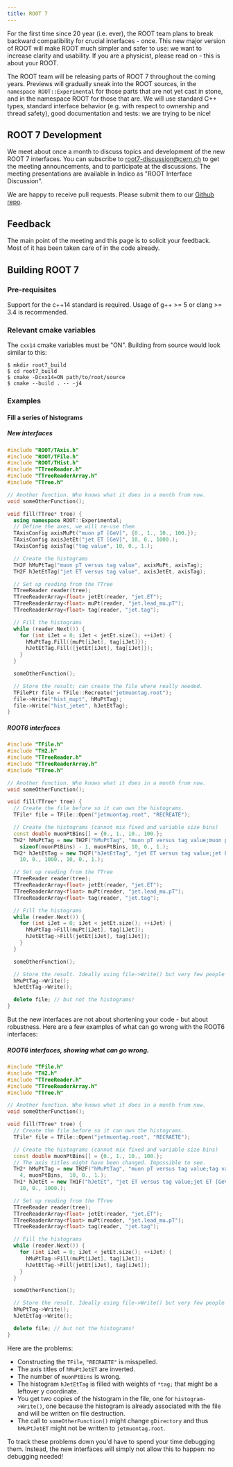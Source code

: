 ```yaml
---
title: ROOT 7
---
```



For the first time since 20 year (i.e. ever), the ROOT team plans to break backward
compatibility for crucial interfaces - once. This new major version of ROOT will make
ROOT much simpler and safer to use: we want to increase clarity and usability. If you
are a physicist, please read on - this is about your ROOT.

The ROOT team will be releasing parts of ROOT 7 throughout the coming years. Previews
will gradually sneak into the ROOT sources, in the `namespace ROOT::Experimental` for
those parts that are not yet cast in stone, and in the namespace ROOT for those that
are. We will use standard C++ types, standard interface behavior (e.g. with respect
to ownership and thread safety), good documentation and tests: we are trying to be nice!

## ROOT 7 Development

We meet about once a month to discuss topics and development of the new ROOT 7 interfaces.
You can subscribe to root7-discussion@cern.ch to get the meeting announcements, and
to participate at the discussions. The meeting presentations are available in Indico
as "ROOT Interface Discussion".

We are happy to receive pull requests. Please submit them to our
[Github repo](https://github.com/root-mirror/root).

## Feedback

The main point of the meeting and this page is to solicit your feedback. Most of
it has been taken care of in the code already.

## Building ROOT 7

### Pre-requisites

Support for the c++14 standard is required. Usage of g++ >= 5 or clang >= 3.4 is recommended.

### Relevant cmake variables

The `cxx14` cmake variables must be "ON".
Building from source would look similar to this:

```
$ mkdir root7_build
$ cd root7_build
$ cmake -Dcxx14=ON path/to/root/source
$ cmake --build . -- -j4
```

### Examples

#### Fill a series of histograms

##### New interfaces

``` cpp
#include "ROOT/TAxis.h"
#include "ROOT/TFile.h"
#include "ROOT/THist.h"
#include "TTreeReader.h"
#include "TTreeReaderArray.h"
#include "TTree.h"

// Another function. Who knows what it does in a month from now.
void someOtherFunction();

void fill(TTree* tree) {
  using namespace ROOT::Experimental;
  // Define the axes, we will re-use them
  TAxisConfig axisMuPt("muon pT [GeV]", {0., 1., 10., 100.});
  TAxisConfig axisJetEt("jet ET [GeV]", 10, 0., 1000.);
  TAxisConfig axisTag("tag value", 10, 0., 1.);

  // Create the histograms
  TH2F hMuPtTag("muon pT versus tag value", axisMuPt, axisTag);
  TH2F hJetEtTag("jet ET versus tag value", axisJetEt, axisTag);

  // Set up reading from the TTree
  TTreeReader reader(tree);
  TTreeReaderArray<float> jetEt(reader, "jet.ET");
  TTreeReaderArray<float> muPt(reader, "jet.lead_mu.pT");
  TTreeReaderArray<float> tag(reader, "jet.tag");

  // Fill the histograms
  while (reader.Next()) {
    for (int iJet = 0; iJet < jetEt.size(); ++iJet) {
      hMuPtTag.Fill({muPt[iJet], tag[iJet]});
      hJetEtTag.Fill({jetEt[iJet], tag[iJet]});
    }
  }

  someOtherFunction();

  // Store the result; can create the file where really needed.
  TFilePtr file = TFile::Recreate("jetmuontag.root");
  file->Write("hist_mupt", hMuPtTag);
  file->Write("hist_jetet", hJetEtTag);
}
```

##### ROOT6 interfaces

```.cpp
#include "TFile.h"
#include "TH2.h"
#include "TTreeReader.h"
#include "TTreeReaderArray.h"
#include "TTree.h"

// Another function. Who knows what it does in a month from now.
void someOtherFunction();

void fill(TTree* tree) {
  // Create the file before so it can own the histograms.
  TFile* file = TFile::Open("jetmuontag.root", "RECREATE");

  // Create the histograms (cannot mix fixed and variable size bins)
  const double muonPtBins[] = {0., 1., 10., 100.};
  TH2* hMuPtTag = new TH2F("hMuPtTag", "muon pT versus tag value;muon pT [GeV];tag value",
    sizeof(muonPtBins) - 1, muonPtBins, 10, 0., 1.);
  TH2* hJetEtTag = new TH2F("hJetEtTag", "jet ET versus tag value;jet ET [GeV];tag value",
    10, 0., 1000., 10, 0., 1.);

  // Set up reading from the TTree
  TTreeReader reader(tree);
  TTreeReaderArray<float> jetEt(reader, "jet.ET");
  TTreeReaderArray<float> muPt(reader, "jet.lead_mu.pT");
  TTreeReaderArray<float> tag(reader, "jet.tag");

  // Fill the histograms
  while (reader.Next()) {
    for (int iJet = 0; iJet < jetEt.size(); ++iJet) {
      hMuPtTag->Fill(muPt[iJet], tag[iJet]);
      hJetEtTag->Fill(jetEt[iJet], tag[iJet]);
    }
  }

  someOtherFunction();

  // Store the result. Ideally using file->Write() but very few people do that.
  hMuPtTag->Write();
  hJetEtTag->Write();

  delete file; // but not the histograms!
}
```

But the new interfaces are not about shortening your code - but about robustness.
Here are a few examples of what can go wrong with the ROOT6 interfaces:

##### ROOT6 interfaces, showing what can go wrong.

```.cpp
#include "TFile.h"
#include "TH2.h"
#include "TTreeReader.h"
#include "TTreeReaderArray.h"
#include "TTree.h"

// Another function. Who knows what it does in a month from now.
void someOtherFunction();

void fill(TTree* tree) {
  // Create the file before so it can own the histograms.
  TFile* file = TFile::Open("jetmuontag.root", "RECRAETE");

  // Create the histograms (cannot mix fixed and variable size bins)
  const double muonPtBins[] = {0., 1., 10., 100.};
  // The axis titles might have been changed. Impossible to see.
  TH2* hMuPtTag = new TH2F("hMuPtTag", "muon pT versus tag value;tag value;muon pT [GeV]",
    4, muonPtBins,  10, 0., 1.);
  TH1* hJetEt = new TH1F("hJetEt", "jet ET versus tag value;jet ET [GeV];tag value",
    10, 0., 1000.);

  // Set up reading from the TTree
  TTreeReader reader(tree);
  TTreeReaderArray<float> jetEt(reader, "jet.ET");
  TTreeReaderArray<float> muPt(reader, "jet.lead_mu.pT");
  TTreeReaderArray<float> tag(reader, "jet.tag");

  // Fill the histograms
  while (reader.Next()) {
    for (int iJet = 0; iJet < jetEt.size(); ++iJet) {
      hMuPtTag->Fill(muPt[iJet], tag[iJet]);
      hJetEtTag->Fill(jetEt[iJet], tag[iJet]);
    }
  }

  someOtherFunction();

  // Store the result. Ideally using file->Write() but very few people do that.
  hMuPtTag->Write();
  hJetEtTag->Write();

  delete file; // but not the histograms!
}
```

Here are the problems:

 - Constructing the `TFile`, `"RECRAETE"` is misspelled.
 - The axis titles of `hMuPtJetET` are inverted.
 - The number of `muonPtBins` is wrong.
 - The histogram `hJetEtTag` is filled with weights of `*tag;` that might be a
   leftover y coordinate.
 - You get two copies of the histogram in the file, one for `histogram->Write()`,
   one because the histogram is already associated with the file and will be
   written on file destruction.
 - The call to `someOtherFunction()` might change `gDirectory` and thus `hMuPtJetET`
   might not be written to `jetmuontag.root`.

To track these problems down you'd have to spend your time debugging them.
Instead, the new interfaces will simply not allow this to happen: no debugging needed!